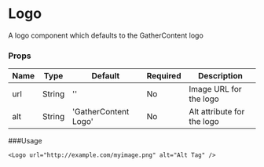 # Logo
A logo component which defaults to the GatherContent logo

### Props

| Name                | Type          | Default                     | Required | Description                    |
| ------------------- |-------------- | --------------------------- | -------- |------------------------------- |
| url                 | String        | ''                          | No       | Image URL for the logo         |
| alt                 | String        | 'GatherContent Logo'        | No       | Alt attribute for the logo     |
###Usage
```
<Logo url="http://example.com/myimage.png" alt="Alt Tag" />
```